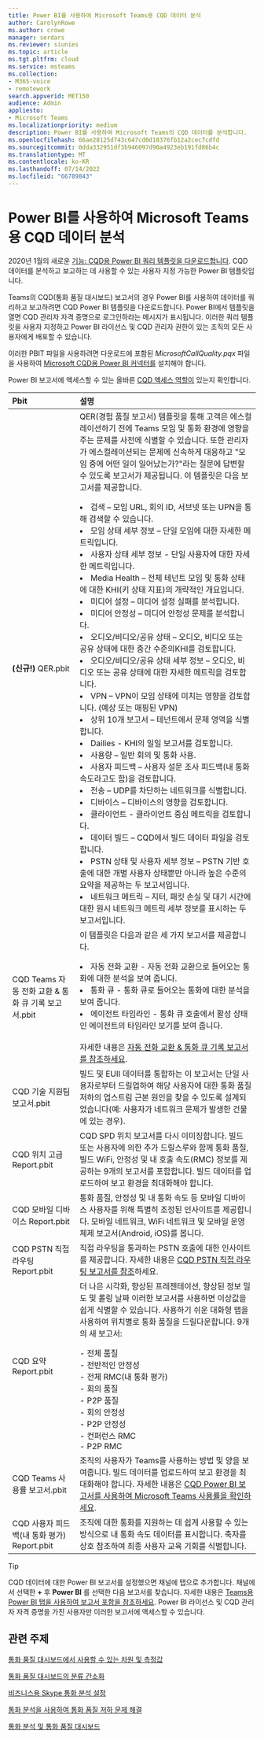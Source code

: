 ```yaml
---
title: Power BI를 사용하여 Microsoft Teams용 CQD 데이터 분석
author: CarolynRowe
ms.author: crowe
manager: serdars
ms.reviewer: siunies
ms.topic: article
ms.tgt.pltfrm: cloud
ms.service: msteams
ms.collection:
- M365-voice
- remotework
search.appverid: MET150
audience: Admin
appliesto:
- Microsoft Teams
ms.localizationpriority: medium
description: Power BI를 사용하여 Microsoft Teams의 CQD 데이터를 분석합니다.
ms.openlocfilehash: 66ae28125d743c647cd0d18376fb12a2cec7cdfd
ms.sourcegitcommit: 0dda332951df3b946097d90a4923eb191fd86b4c
ms.translationtype: MT
ms.contentlocale: ko-KR
ms.lasthandoff: 07/14/2022
ms.locfileid: "66789843"
---
```

# <a name="use-power-bi-to-analyze-cqd-data-for-microsoft-teams"></a>Power BI를 사용하여 Microsoft Teams용 CQD 데이터 분석

2020년 1월의 새로운 [기능: CQD용 Power BI 쿼리 템플릿을 다운로드합니다](https://www.microsoft.com/download/details.aspx?id=102291). CQD 데이터를 분석하고 보고하는 데 사용할 수 있는 사용자 지정 가능한 Power BI 템플릿입니다.

Teams의 CQD(통화 품질 대시보드) 보고서의 경우 Power BI를 사용하여 데이터를 쿼리하고 보고하려면 CQD Power BI 템플릿을 다운로드합니다. Power BI에서 템플릿을 열면 CQD 관리자 자격 증명으로 로그인하라는 메시지가 표시됩니다. 이러한 쿼리 템플릿을 사용자 지정하고 Power BI 라이선스 및 CQD 관리자 권한이 있는 조직의 모든 사용자에게 배포할 수 있습니다.

이러한 PBIT 파일을 사용하려면 다운로드에 포함된 *MicrosoftCallQuality.pqx* 파일을 사용하여 [Microsoft CQD용 Power BI 커넥터](CQD-Power-BI-connector.md)[를](https://www.microsoft.com/download/details.aspx?id=102291) 설치해야 합니다. 

Power BI 보고서에 액세스할 수 있는 올바른 [CQD 액세스 역할이](turning-on-and-using-call-quality-dashboard.md#assign-admin-roles-for-access-to-cqd) 있는지 확인합니다. 

|Pbit |설명 |
|:----------|:---------|
|<strong>(신규!)</strong> QER.pbit     |  QER(경험 품질 보고서) 템플릿을 통해 고객은 에스컬레이션하기 전에 Teams 모임 및 통화 환경에 영향을 주는 문제를 사전에 식별할 수 있습니다. 또한 관리자가 에스컬레이션되는 문제에 신속하게 대응하고 "모임 중에 어떤 일이 일어났는가?"라는 질문에 답변할 수 있도록 보고서가 제공됩니다.  이 템플릿은 다음 보고서를 제공합니다.</p><li>검색 – 모임 URL, 회의 ID, 서브넷 또는 UPN을 통해 검색할 수 있습니다.</li><li>모임 상태 세부 정보 – 단일 모임에 대한 자세한 메트릭입니다.</li><li>사용자 상태 세부 정보 - 단일 사용자에 대한 자세한 메트릭입니다.</li><li>Media Health – 전체 테넌트 모임 및 통화 상태에 대한 KHI(키 상태 지표)의 개략적인 개요입니다.</li><li>미디어 설정 – 미디어 설정 실패를 분석합니다.</li><li>미디어 안정성 – 미디어 안정성 문제를 분석합니다.</li><li>오디오/비디오/공유 상태 – 오디오, 비디오 또는 공유 상태에 대한 중간 수준의KHI를 검토합니다.</li><li>오디오/비디오/공유 상태 세부 정보 – 오디오, 비디오 또는 공유 상태에 대한 자세한 메트릭을 검토합니다.</li><li>VPN – VPN이 모임 상태에 미치는 영향을 검토합니다. (예상 또는 매핑된 VPN)</li><li>상위 10개 보고서 – 테넌트에서 문제 영역을 식별합니다.</li><li>Dailies - KHI의 일일 보고서를 검토합니다.</li><li>사용량 – 일반 회의 및 통화 사용.</li><li>사용자 피드백 – 사용자 설문 조사 피드백(내 통화 속도라고도 함)을 검토합니다.</li><li>전송 – UDP를 차단하는 네트워크를 식별합니다.</li><li>디바이스 – 디바이스의 영향을 검토합니다.</li><li>클라이언트 - 클라이언트 중심 메트릭을 검토합니다.</li><li>데이터 빌드 – CQD에서 빌드 데이터 파일을 검토합니다.</li><li>PSTN 상태 및 사용자 세부 정보 – PSTN 기반 호출에 대한 개별 사용자 상태뿐만 아니라 높은 수준의 요약을 제공하는 두 보고서입니다.</li><li>네트워크 메트릭 – 지터, 패킷 손실 및 대기 시간에 대한 원시 네트워크 메트릭 세부 정보를 표시하는 두 보고서입니다.</li>  |
|CQD Teams 자동 전화 교환 & 통화 큐 기록 보고서.pbit     |  이 템플릿은 다음과 같은 세 가지 보고서를 제공합니다.</p><li>자동 전화 교환 - 자동 전화 교환으로 들어오는 통화에 대한 분석을 보여 줍니다.</li><li>통화 큐 - 통화 큐로 들어오는 통화에 대한 분석을 보여 줍니다.</li><li>에이전트 타임라인 - 통화 큐 호출에서 활성 상태인 에이전트의 타임라인 보기를 보여 줍니다.</li><br>자세한 내용은 [자동 전화 교환 & 통화 큐 기록 보고서를 참조하세요](aa-cq-cqd-historical-reports.md). |
|CQD 기술 지원팀 보고서.pbit     |빌드 및 EUII 데이터를 통합하는 이 보고서는 단일 사용자로부터 드릴업하여 해당 사용자에 대한 통화 품질 저하의 업스트림 근본 원인을 찾을 수 있도록 설계되었습니다(예: 사용자가 네트워크 문제가 발생한 건물에 있는 경우). |
|CQD 위치 고급 Report.pbit     | CQD SPD 위치 보고서를 다시 이미징합니다. 빌드 또는 사용자에 의한 추가 드릴스루와 함께 통화 품질, 빌드 WiFi, 안정성 및 내 호출 속도(RMC) 정보를 제공하는 9개의 보고서를 포함합니다. 빌드 데이터를 업로드하여 보고 환경을 최대화해야 합니다. |
|CQD 모바일 디바이스 Report.pbit     | 통화 품질, 안정성 및 내 통화 속도 등 모바일 디바이스 사용자를 위해 특별히 조정된 인사이트를 제공합니다. 모바일 네트워크, WiFi 네트워크 및 모바일 운영 체제 보고서(Android, iOS)를 봅니다. |
|CQD PSTN 직접 라우팅 Report.pbit     |직접 라우팅을 통과하는 PSTN 호출에 대한 인사이트를 제공합니다. 자세한 내용은 [CQD PSTN 직접 라우팅 보고서를 참조](CQD-PSTN-report.md)하세요. |
|CQD 요약 Report.pbit     |더 나은 시각화, 향상된 프레젠테이션, 향상된 정보 밀도 및 롤링 날짜 이러한 보고서를 사용하면 이상값을 쉽게 식별할 수 있습니다. 사용하기 쉬운 대화형 맵을 사용하여 위치별로 통화 품질을 드릴다운합니다. 9개의 새 보고서:</p>- 전체 품질<br>- 전반적인 안정성<br>- 전체 RMC(내 통화 평가)<br>- 회의 품질<br>- P2P 품질<br>- 회의 안정성<br>- P2P 안정성<br>- 컨퍼런스 RMC<br>- P2P RMC         |
|CQD Teams 사용률 보고서.pbit     | 조직의 사용자가 Teams를 사용하는 방법 및 양을 보여줍니다. 빌드 데이터를 업로드하여 보고 환경을 최대화해야 합니다. 자세한 내용은 [CQD Power BI 보고서를 사용하여 Microsoft Teams 사용률을 확인하세요](CQD-teams-utilization-report.md). |
|CQD 사용자 피드백(내 통화 평가) Report.pbit     | 조직에 대한 통화를 지원하는 데 쉽게 사용할 수 있는 방식으로 내 통화 속도 데이터를 표시합니다. 축자를 상호 참조하여 최종 사용자 교육 기회를 식별합니다. |

> [!TIP]
> CQD 데이터에 대한 Power BI 보고서를 설정했으면 채널에 탭으로 추가합니다. 채널에서 선택한 **+** 후 **Power BI** 를 선택한 다음 보고서를 찾습니다. 자세한 내용은 [Teams용 Power BI 탭을 사용하여 보고서 포함을 참조하세요](/power-bi/service-embed-report-microsoft-teams). Power BI 라이선스 및 CQD 관리자 자격 증명을 가진 사용자만 이러한 보고서에 액세스할 수 있습니다.

## <a name="related-topics"></a>관련 주제

[통화 품질 대시보드에서 사용할 수 있는 차원 및 측정값](dimensions-and-measures-available-in-call-quality-dashboard.md)

[통화 품질 대시보드의 분류 간소화](stream-classification-in-call-quality-dashboard.md)

[비즈니스용 Skype 통화 분석 설정](set-up-call-analytics.md)

[통화 분석을 사용하여 통화 품질 저하 문제 해결](use-call-analytics-to-troubleshoot-poor-call-quality.md)

[통화 분석 및 통화 품질 대시보드](./monitor-call-quality-qos.md)
